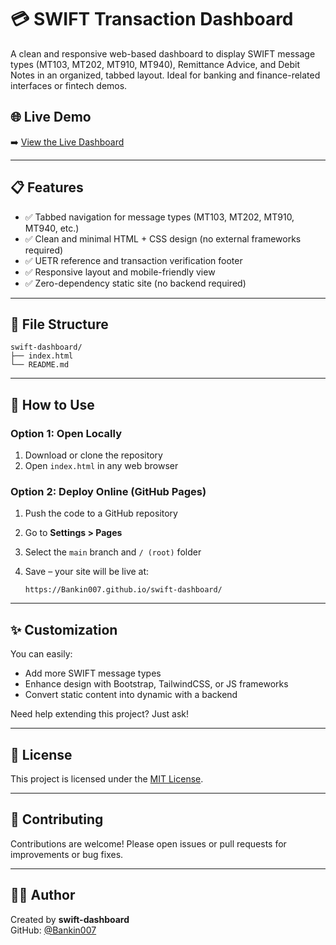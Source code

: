 
# 💳 SWIFT Transaction Dashboard

A clean and responsive web-based dashboard to display SWIFT message types (MT103, MT202, MT910, MT940), Remittance Advice, and Debit Notes in an organized, tabbed layout. Ideal for banking and finance-related interfaces or fintech demos.

## 🌐 Live Demo

➡️ [View the Live Dashboard](https://Bankin007.github.io/swift-dashboard/)

---

## 📋 Features

- ✅ Tabbed navigation for message types (MT103, MT202, MT910, MT940, etc.)
- ✅ Clean and minimal HTML + CSS design (no external frameworks required)
- ✅ UETR reference and transaction verification footer
- ✅ Responsive layout and mobile-friendly view
- ✅ Zero-dependency static site (no backend required)

---

## 📁 File Structure

```
swift-dashboard/
├── index.html
└── README.md
```

---

## 🚀 How to Use

### Option 1: Open Locally
1. Download or clone the repository
2. Open `index.html` in any web browser

### Option 2: Deploy Online (GitHub Pages)
1. Push the code to a GitHub repository
2. Go to **Settings > Pages**
3. Select the `main` branch and `/ (root)` folder
4. Save – your site will be live at:

   ```
   https://Bankin007.github.io/swift-dashboard/
   ```

---

## ✨ Customization

You can easily:
- Add more SWIFT message types
- Enhance design with Bootstrap, TailwindCSS, or JS frameworks
- Convert static content into dynamic with a backend

Need help extending this project? Just ask!

---

## 📜 License

This project is licensed under the [MIT License](LICENSE).

---

## 🤝 Contributing

Contributions are welcome! Please open issues or pull requests for improvements or bug fixes.

---

## 🧑‍💻 Author

Created by **swift-dashboard**  
GitHub: [@Bankin007](https://github.com/Bankin007)
